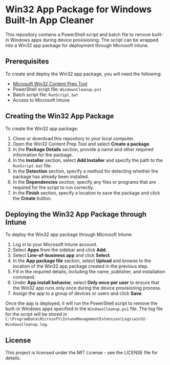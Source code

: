 # Win32 App Package for Windows Built-In App Cleaner

This repository contains a PowerShell script and batch file to remove built-in Windows apps during device provisioning. The script can be wrapped into a Win32 app package for deployment through Microsoft Intune.

## Prerequisites

To create and deploy the Win32 app package, you will need the following:

- [Microsoft Win32 Content Prep Tool](https://github.com/Microsoft/Microsoft-Win32-Content-Prep-Tool/releases)
- PowerShell script file: `WindowsCleanup.ps1`
- Batch script file: `RunScript.bat`
- Access to Microsoft Intune

## Creating the Win32 App Package

To create the Win32 app package:

1. Clone or download this repository to your local computer.
2. Open the Win32 Content Prep Tool and select **Create a package**.
3. In the **Package Details** section, provide a name and other required information for the package.
4. In the **Installer** section, select **Add Installer** and specify the path to the `RunScript.bat` file.
5. In the **Detection** section, specify a method for detecting whether the package has already been installed.
6. In the **Dependencies** section, specify any files or programs that are required for the script to run correctly.
7. In the **Finish** section, specify a location to save the package and click the **Create** button.

## Deploying the Win32 App Package through Intune

To deploy the Win32 app package through Microsoft Intune:

1. Log in to your Microsoft Intune account.
2. Select **Apps** from the sidebar and click **Add**.
3. Select **Line-of-business app** and click **Select**.
4. In the **App package file** section, select **Upload** and browse to the location of the Win32 app package created in the previous step.
5. Fill in the required details, including the name, publisher, and installation command.
6. Under **App install behavior**, select **Only once per user** to ensure that the Win32 app runs only once during the device provisioning process.
7. Assign the app to a group of devices or users and click **Save**.

Once the app is deployed, it will run the PowerShell script to remove the built-in Windows apps specified in the `WindowsCleanup.ps1` file. The log file for the script will be stored in `C:\ProgramData\Microsoft\IntuneManagementExtension\Logs\win32-WindowsCleanup.log`.

## License

This project is licensed under the MIT License - see the LICENSE file for details.
